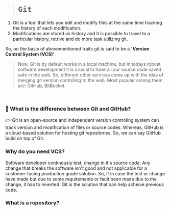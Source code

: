 > # **```Git```**

1. Git is a tool that lets you edit and modify files at the same time tracking the history of each modification. 
2. Modifications are stored as history and it is possible to travel to a particular history, retrive and do more task utilizing git.

So, on the basis of abovementioned traits git is said to be a **'Version Control System (VCS)'**. 

> Now, Git is by default works in a local machine, but in todays robust software development it is crucial to have all our source code saved safe in the web. So, different other services come up with the idea of merging git version controling to the web. Most popular among them are: GitHub, BitBucket.

&nbsp;

### 🚀 What is the difference between Git and GitHub? 
👉 Git is an open-source and independent version controling system can track version and modification of files or source codes. Whereas, GitHub is a cloud-based solution for hosting git repositories. So, we can say GitHub build on top of Git. 

### Why do you need VCS? 
Software developer continously test, change in it's source code. Any change that breaks the software isn't good and not applicable for a customer-facing production grade solution. So, if in case the test or change have made but due to some requirements or fault been made due to the change, it has to reverted. Git is the solution that can help acheive previous code.

### What is a repository?

